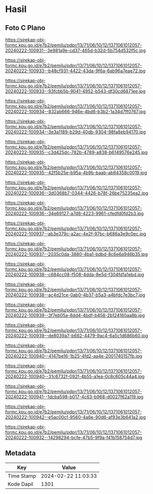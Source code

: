 # Hasil

## Foto C Plano

https://sirekap-obj-formc.kpu.go.id/e7b2/pemilu/pdpr/13/71/06/10/12/1371061012057-20240222-100931--3e981a9e-cd37-465d-b32d-5b754d532f5c.jpg

https://sirekap-obj-formc.kpu.go.id/e7b2/pemilu/pdpr/13/71/06/10/12/1371061012057-20240222-100933--b48cf931-4422-43da-9f6a-6ab96a7eae72.jpg

https://sirekap-obj-formc.kpu.go.id/e7b2/pemilu/pdpr/13/71/06/10/12/1371061012057-20240222-100933--93fcbb5b-9041-4952-b543-df30cd6871ee.jpg

https://sirekap-obj-formc.kpu.go.id/e7b2/pemilu/pdpr/13/71/06/10/12/1371061012057-20240222-100934--832ab666-946e-4bd6-b3b2-1a34d7ff0767.jpg

https://sirekap-obj-formc.kpu.go.id/e7b2/pemilu/pdpr/13/71/06/10/12/1371061012057-20240222-100934--3e3a1189-b29d-40db-9304-98fa8eb94170.jpg

https://sirekap-obj-formc.kpu.go.id/e7b2/pemilu/pdpr/13/71/06/10/12/1371061012057-20240222-100935--c3d425dc-782b-4789-a838-b6149576e245.jpg

https://sirekap-obj-formc.kpu.go.id/e7b2/pemilu/pdpr/13/71/06/10/12/1371061012057-20240222-100935--42f5b25e-b95a-4b9b-baab-ab64358c0019.jpg

https://sirekap-obj-formc.kpu.go.id/e7b2/pemilu/pdpr/13/71/06/10/12/1371061012057-20240222-100936--3d0368b7-0344-4426-b78f-26be75235ea2.jpg

https://sirekap-obj-formc.kpu.go.id/e7b2/pemilu/pdpr/13/71/06/10/12/1371061012057-20240222-100936--34e69127-a7d8-4223-9961-cfedfd0fd2b3.jpg

https://sirekap-obj-formc.kpu.go.id/e7b2/pemilu/pdpr/13/71/06/10/12/1371061012057-20240222-100937--ab3e379c-a2ac-4e2f-97bc-b686a3e9c0ec.jpg

https://sirekap-obj-formc.kpu.go.id/e7b2/pemilu/pdpr/13/71/06/10/12/1371061012057-20240222-100937--2035c0da-3880-4ba1-bdbd-8c6e6a946b35.jpg

https://sirekap-obj-formc.kpu.go.id/e7b2/pemilu/pdpr/13/71/06/10/12/1371061012057-20240222-100938--c684cc08-f508-4dda-8e5d-f304fd1a1ebd.jpg

https://sirekap-obj-formc.kpu.go.id/e7b2/pemilu/pdpr/13/71/06/10/12/1371061012057-20240222-100938--ac4d21ce-0ab0-4b37-b5a3-a4bfdc7e3bc7.jpg

https://sirekap-obj-formc.kpu.go.id/e7b2/pemilu/pdpr/13/71/06/10/12/1371061012057-20240222-100939--3f7eb05a-8dd4-4bdf-b458-2b124160aa8b.jpg

https://sirekap-obj-formc.kpu.go.id/e7b2/pemilu/pdpr/13/71/06/10/12/1371061012057-20240222-100939--de8039a7-b662-4479-9ac4-6a5c1d686b60.jpg

https://sirekap-obj-formc.kpu.go.id/e7b2/pemilu/pdpr/13/71/06/10/12/1371061012057-20240222-100940--4147be16-1b25-4fd2-aa4e-2001740157fb.jpg

https://sirekap-obj-formc.kpu.go.id/e7b2/pemilu/pdpr/13/71/06/10/12/1371061012057-20240222-100940--31c6732f-092f-4b55-a1ea-0c8c605c44a4.jpg

https://sirekap-obj-formc.kpu.go.id/e7b2/pemilu/pdpr/13/71/06/10/12/1371061012057-20240222-100941--1dcba598-b017-4c63-b968-d0027f62a119.jpg

https://sirekap-obj-formc.kpu.go.id/e7b2/pemilu/pdpr/13/71/06/10/12/1371061012057-20240222-100942--e5ac00cf-9560-4a6e-90d6-af93e3b641a2.jpg

https://sirekap-obj-formc.kpu.go.id/e7b2/pemilu/pdpr/13/71/06/10/12/1371061012057-20240222-100932--14298294-bcfe-47b5-9f9a-f41b158754d7.jpg


## Metadata

| Key        | Value               |
| ---------- | ------------------- |
| Time Stamp | 2024-02-22 11:03:33 |
| Kode Dapil | 1301                |



